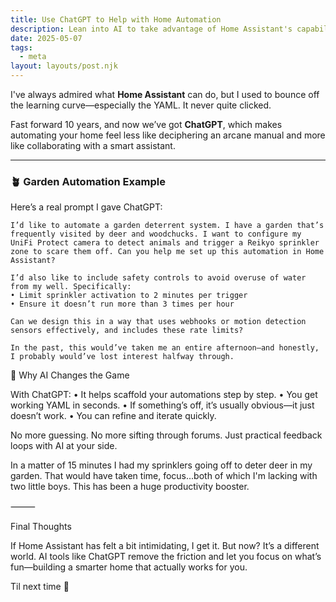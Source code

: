 ```yaml
---
title: Use ChatGPT to Help with Home Automation  
description: Lean into AI to take advantage of Home Assistant's capabilities  
date: 2025-05-07  
tags:  
  - meta  
layout: layouts/post.njk  
---
```


I've always admired what **Home Assistant** can do, but I used to bounce off the learning curve—especially the YAML. It never quite clicked.

Fast forward 10 years, and now we’ve got **ChatGPT**, which makes automating your home feel less like deciphering an arcane manual and more like collaborating with a smart assistant.

---

### 🪴 Garden Automation Example

Here’s a real prompt I gave ChatGPT:

```text
I’d like to automate a garden deterrent system. I have a garden that’s frequently visited by deer and woodchucks. I want to configure my UniFi Protect camera to detect animals and trigger a Reikyo sprinkler zone to scare them off. Can you help me set up this automation in Home Assistant?

I’d also like to include safety controls to avoid overuse of water from my well. Specifically:
• Limit sprinkler activation to 2 minutes per trigger
• Ensure it doesn’t run more than 3 times per hour

Can we design this in a way that uses webhooks or motion detection sensors effectively, and includes these rate limits?

In the past, this would’ve taken me an entire afternoon—and honestly, I probably would’ve lost interest halfway through.

```

🤖 Why AI Changes the Game

With ChatGPT:
	•	It helps scaffold your automations step by step.
	•	You get working YAML in seconds.
	•	If something’s off, it’s usually obvious—it just doesn’t work.
	•	You can refine and iterate quickly.

No more guessing. No more sifting through forums. Just practical feedback loops with AI at your side.

In a matter of 15 minutes I had my sprinklers going off to deter deer in my garden. That would have taken time, focus...both of which I'm lacking with two little boys. This has been a huge productivity booster.

⸻

Final Thoughts

If Home Assistant has felt a bit intimidating, I get it. But now? It’s a different world. AI tools like ChatGPT remove the friction and let you focus on what’s fun—building a smarter home that actually works for you.

Til next time 👋